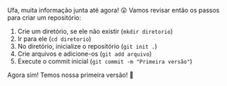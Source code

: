 Ufa, muita informação junta até agora! :astonished: Vamos revisar então os passos para criar um repositório:

1. Crie um diretório, se ele não existir (`mkdir diretorio`)
2. Ir para ele (`cd diretorio`)
3. No diretório, inicialize o repositório (`git init .`)
4. Crie arquivos e adicione-os (`git add arquivo`)
5. Execute o commit inicial (`git commit -m "Primeira versão"`)

Agora sim! Temos nossa primeira versão! :tada:
